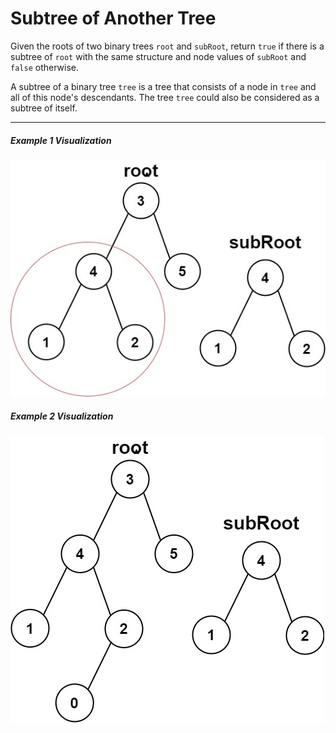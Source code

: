 # Subtree of Another Tree

Given the roots of two binary trees `root` and `subRoot`, return `true` if there is a subtree of `root` with the same structure and node values of `subRoot` and `false` otherwise.

A subtree of a binary tree `tree` is a tree that consists of a node in `tree` and all of this node's descendants. The tree `tree` could also be considered as a subtree of itself.

---

##### Example 1 Visualization

![Example 1 Visualization](subtree1-tree.jpg "Example 1 Visualization")

##### Example 2 Visualization

![Example 2 Visualization](subtree2-tree.jpg "Example 2 Visualization")
